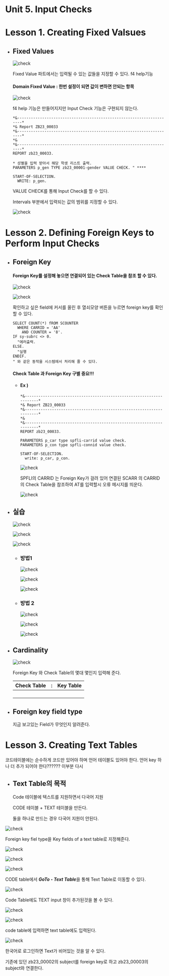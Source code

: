 # Unit 5. Input Checks



# Lesson 1. Creating Fixed Valsues

* ## Fixed Values

  ![check](./img/check.png)

  Fixed Value 파트에서는 입력될 수 있는 값들을 지정할 수 있다. f4 help기능

  #### Domain Fixed Value : 한번 설정이 되면 값이 변하면 안되는 항목

  ![check](./img/check2.png)

  f4 help 기능은 만들어지지만 Input Check 기능은 구현되지 않는다.

  ```ABAP
  *&---------------------------------------------------------------------*
  *& Report ZB23_00033
  *&---------------------------------------------------------------------*
  *&
  *&---------------------------------------------------------------------*
  REPORT zb23_00033.
  
  * 성별을 입력 받아서 해당 학생 리스트 출력.
  PARAMETERS p_gen TYPE zb23_00001-gender VALUE CHECK. " ****
  
  START-OF-SELECTION.
    WRITE: p_gen.
  ```

  VALUE CHECK를 통해 Input Check를 할 수 있다.

  Intervals 부분에서 입력되는 값의 범위를 지정할 수 있다.

  ![check](./img/check1.png)









# Lesson 2. Defining Foreign Keys to Perform Input Checks

* ## Foreign Key

  #### Foreign Key를 설정해 놓으면 연결되어 있는 Check Table을 참조 할 수 있다.

  ![check](./img/check4.png)

  ![check](./img/check5.png)

  확인하고 싶은 field에 커서를 올린 후 열쇠모양 버튼을 누르면 foreign key를 확인 할 수 있다.

  

  ```ABAP
  SELECT COUNT(*) fROM SCOUNTER
  	WHERE CARRID = 'AA'
  	  AND COUNTER = '8'.
  IF sy-subrc <> 0.
  	"에러출력.
  ELSE.
  	"실행
  ENDIF.	
  " 와 같은 동작을 시스템에서 처리해 줄 수 있다.
  ```

  #### Check Table 과 Foreign Key 구별 중요!!!

  * #### Ex )

    ```ABAP
    *&---------------------------------------------------------------------*
    *& Report ZB23_00033
    *&---------------------------------------------------------------------*
    *&
    *&---------------------------------------------------------------------*
    REPORT zb23_00033.
    
    PARAMETERS p_car type spfli-carrid value check.
    PARAMETERS p_con type spfli-connid value check.
    
    START-OF-SELECTION.
      write: p_car, p_con.
    ```

    ![check](./img/check6.png)

    SPFLI의 CARRID 는 Foreign Key가 걸려 있어 연결된 SCARR 의 CARRID 의 Check Table을 참조하여 AT를 입력할시 오류 메시지를 띄운다.

    ![check](./img/check7.png)







* ## 실습

  ![check](./img/check8.png)

  ![check](./img/check9.png)

  ![check](./img/check10.png)

  * ### 방법1

    ![check](./img/check11.png)

    ![check](./img/check12.png)

    ![check](./img/check13.png)

  * ### 방법 2

    ![check](./img/check14.png)

    ![check](./img/check15.png)

    ![check](./img/check16.png)

  

* ## Cardinality

  ![check](./img/check17.png)

  Foreign Key 와 Check Table의 몇대 몇인지 입력해 준다.

  | Check Table |  :   | Key Table |
  | :---------: | :--: | :-------: |
  |             |      |           |
  |             |      |           |
  |             |      |           |
  |             |      |           |

  

* ## Foreign key field type

  지금 보고있는 Field가 무엇인지 알려준다. 



# Lesson 3. Creating Text Tables

코드테이블에는 순수하게 코드만 있어야 하며 언어 테이블도 있어야 한다. 언어 key 하나 더 추가 되어야 한다?????? 이부분 다시



* ## Text Table의 목적

  Code 테이블에 텍스트를 지원하면서 다국어 지원

  

  CODE 테이블 + TEXT 테이블을 만든다.

  둘을 하나로 만드는 경우 다국어 지원이 안된다.



![check](./img/check18.png)

Foreign key fiel type을 Key fields of a text table로 지정해준다.

![check](./img/check19.png)



![check](./img/check20.png)

![check](./img/check21.png)

CODE table에서 ***GoTo - Text Table***을 통해 Text Table로 이동할 수 있다. 

![check](./img/check22.png)

Code Table에도 TEXT input 창이 추가된것을 볼 수 있다.

![check](./img/check23.png)

![check](./img/check24.png)

code table에 입력하면 text table에도 입력된다.





![check](./img/check25.png)

한국어로 로그인하면 Text가 비어있는 것을 알 수 있다.

기존에 있던 zb23_00002의 subject를 foreign key로 하고 zb23_00003의 subject와 연결한다.